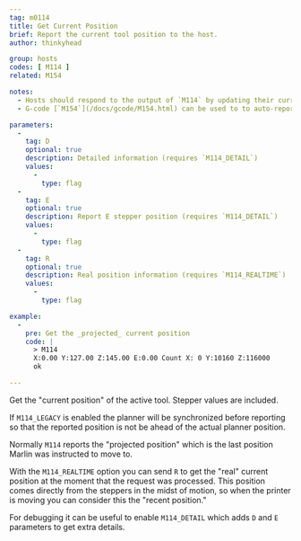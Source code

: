 ```yaml
---
tag: m0114
title: Get Current Position
brief: Report the current tool position to the host.
author: thinkyhead

group: hosts
codes: [ M114 ]
related: M154

notes:
  - Hosts should respond to the output of `M114` by updating their current position.
  - G-code [`M154`](/docs/gcode/M154.html) can be used to to auto-report positions to the host, reducing serial traffic.

parameters:
  -
    tag: D
    optional: true
    description: Detailed information (requires `M114_DETAIL`)
    values:
      -
        type: flag
  -
    tag: E
    optional: true
    description: Report E stepper position (requires `M114_DETAIL`)
    values:
      -
        type: flag
  -
    tag: R
    optional: true
    description: Real position information (requires `M114_REALTIME`)
    values:
      -
        type: flag

example:
  -
    pre: Get the _projected_ current position
    code: |
      > M114
      X:0.00 Y:127.00 Z:145.00 E:0.00 Count X: 0 Y:10160 Z:116000
      ok

---
```

Get the "current position" of the active tool. Stepper values are included.

If `M114_LEGACY` is enabled the planner will be synchronized before reporting so that the reported position is not be ahead of the actual planner position.

Normally `M114` reports the "projected position" which is the last position Marlin was instructed to move to.

With the `M114_REALTIME` option you can send `R` to get the "real" current position at the moment that the request was processed. This position comes directly from the steppers in the midst of motion, so when the printer is moving you can consider this the "recent position."

For debugging it can be useful to enable `M114_DETAIL` which adds `D` and `E` parameters to get extra details.
